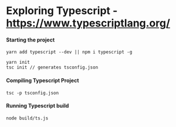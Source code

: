 # Exploring Typescript - https://www.typescriptlang.org/

#### Starting the project
```yarn add typescript --dev || npm i typescript -g```
```
yarn init 
tsc init // generates tsconfig.json
```

#### Compiling Typescript Project 

```tsc -p tsconfig.json```

#### Running Typescript build
```node build/ts.js```

